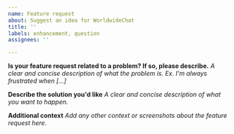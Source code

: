 ```yaml
---
name: Feature request
about: Suggest an idea for WorldwideChat
title: ''
labels: enhancement, question
assignees: ''

---
```


**Is your feature request related to a problem? If so, please describe.**
_A clear and concise description of what the problem is. Ex. I'm always frustrated when [...]_

**Describe the solution you'd like**
_A clear and concise description of what you want to happen._

**Additional context**
_Add any other context or screenshots about the feature request here._
